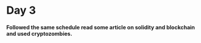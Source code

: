 # Day 3

#### Followed the same schedule read some article on solidity and blockchain and used cryptozombies.


